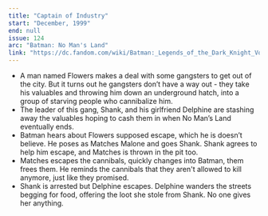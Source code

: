 ```yaml
---
title: "Captain of Industry"
start: "December, 1999"
end: null
issue: 124
arc: "Batman: No Man's Land"
link: "https://dc.fandom.com/wiki/Batman:_Legends_of_the_Dark_Knight_Vol_1_124"
---
```


- A man named Flowers makes a deal with some gangsters to get out of the city. But it turns out he gangsters don’t have a way out - they take his valuables and throwing him down an underground hatch, into a group of starving people who cannibalize him. 
- The leader of this gang, Shank, and his girlfriend Delphine are stashing away the valuables hoping to cash them in when No Man’s Land eventually ends.
- Batman hears about Flowers supposed escape, which he is doesn’t believe. He poses as Matches Malone and goes Shank. Shank agrees to help him escape, and Matches is thrown in the pit too. 
- Matches escapes the cannibals, quickly changes into Batman, them frees them. He reminds the cannibals that they aren't allowed to kill anymore, just like they promised.
- Shank is arrested but Delphine escapes. Delphine wanders the streets begging for food, offering the loot she stole from Shank. No one gives her anything.
